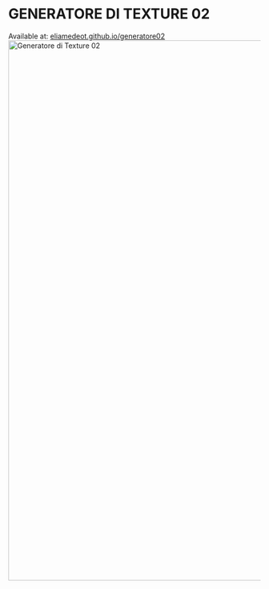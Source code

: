 # GENERATORE DI TEXTURE 02
Available at: [eliamedeot.github.io/generatore02](https://eliamedeot.github.io/generatore02/)
<img width="1920" height="1080" alt="Generatore di Texture 02" src="https://github.com/user-attachments/assets/801e663e-fe43-47bd-a674-563fad8842b4" />
